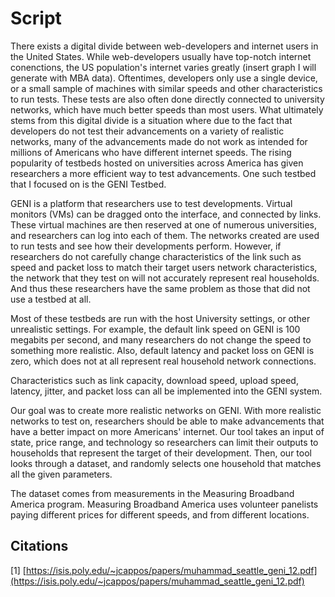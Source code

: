 # Script
 There exists a digital divide between web-developers and internet users in the United States. While web-developers usually have top-notch internet conenctions, the US population's internet varies greatly (insert graph I will generate with MBA data). Oftentimes, developers only use a single device, or a small sample of machines with similar speeds and other characteristics to run tests. These tests are also often done directly connected to university networks, which have much better speeds than most users. What ultimately stems from this digital divide is a situation where due to the fact that developers do not test their advancements on a variety of realistic networks, many of the advancements made do not work as intended for millions of Americans who have different internet speeds. The rising popularity of testbeds hosted on universities across America has given researchers a more efficient way to test advancements. One such testbed that I focused on is the GENI Testbed. 
 
 GENI is a platform that researchers use to test developments. Virtual monitors (VMs) can be dragged onto the interface, and connected by links. These virtual machines are then reserved at one of numerous universities, and researchers can log into each of them. The networks created are used to run tests and see how their developments perform. However, if researchers do not carefully change characteristics of the link such as speed and packet loss to match their target users network characteristics, the network that they test on will not accurately represent real households. And thus these researchers have the same problem as those that did not use a testbed at all.
 
 Most of these testbeds are run with the host University settings, or other unrealistic settings. For example, the default link speed on GENI is 100 megabits per second, and many researchers do not change the speed to something more realistic. Also, default latency and packet loss on GENI is zero, which does not at all represent real household network connections.
 
 Characteristics such as link capacity, download speed, upload speed, latency, jitter, and packet loss can all be implemented into the GENI system. 
 
 Our goal was to create more realistic networks on GENI. With more realistic networks to test on, researchers should be able to make advancements that have a better impact on more Americans' internet. Our tool takes an input of state, price range, and technology so researchers can limit their outputs to households that represent the target of their development. Then, our tool looks through a dataset, and randomly selects one household that matches all the given parameters.

The dataset comes from measurements in the Measuring Broadband America program. Measuring Broadband America uses volunteer panelists paying different prices for different speeds, and from different locations.  
 


## Citations
[1] [https://isis.poly.edu/~jcappos/papers/muhammad_seattle_geni_12.pdf](https://isis.poly.edu/~jcappos/papers/muhammad_seattle_geni_12.pdf)
